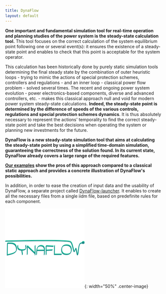 ```yaml
---
title: DynaFlow
layout: default
---
```

<!--
    Except where otherwise noted, content in this website is Copyright (c)
    2015-2020, RTE (http://www.rte-france.com) and licensed under a
    CC-BY-4.0 (https://creativecommons.org/licenses/by/4.0/)
    license. All rights reserved.
-->

**One important and fundamental simulation tool for real-time operation and planning studies of the power system is the steady-state calculation tool.** This tool focuses on the correct calculation of the system equilibrium point following one or several event(s): it ensures the existence of a steady-state point and enables to check that this point is acceptable for the system operator.

This calculation has been historically done by purely static simulation tools determining the final steady state by the combination of outer heuristic loops - trying to mimic the actions of special protection schemes, controllers and regulations - and an inner loop - classical power flow problem - solved several times. The recent and ongoing power system evolution - power electronics-based components, diverse and advanced controllers, etc. - makes this classical approach null and void for modern power system steady-state calculations. **Indeed, the steady-state point is determined by the difference of speeds of the various controls, regulations and special protection schemes dynamics**. It is thus absolutely necessary to represent the actions' temporality to find the correct steady-state point and take the best decisions when operating the system or planning new investments for the future.

**DynaFlow is a new steady-state simulation tool that aims at calculating the steady-state point by using a simplified time-domain simulation, guaranteeing the correctness of the solution found. In its current state, DynaFlow already covers a large range of the required features.**

**[Our examples](https://github.com/dynawo/dynawo/releases/download/v1.6.0/DynawoDocumentation.zip) show the pros of this approach compared to a classical static approach and provides a concrete illustration of DynaFlow's possibilities.**

In addition, in order to ease the creation of input data and the usability of DynaFlow, a separate project called [DynaFlow-launcher](https://github.com/dynawo/dynaflow-launcher). It enables to create all the necessary files from a single iidm file, based on predefinite rules for each component.

![image](../assets/images/DynaFlow.png){: width="50%" .center-image}

